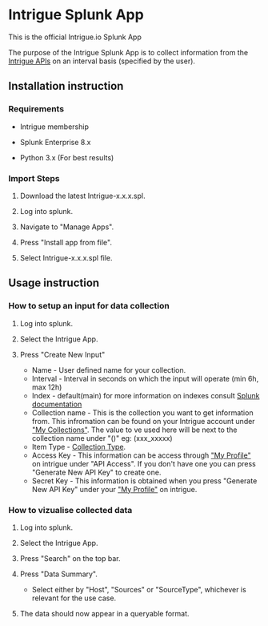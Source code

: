 # **Intrigue Splunk App**

This is the official Intrigue.io Splunk App

The purpose of the Intrigue Splunk App is to collect information from the [Intrigue APIs](https://help.intrigue.io/reference/authenticating-to-intrigueio-apis) on an interval basis (specified by the user).

## **Installation instruction**

### **Requirements**

* Intrigue membership

* Splunk Enterprise 8.x

* Python 3.x (For best results)

### **Import Steps**

1. Download the latest Intrigue-x.x.x.spl.

1. Log into splunk.

1. Navigate to "Manage Apps".

1. Press "Install app from file".

1. Select Intrigue-x.x.x.spl file.

## **Usage instruction**

### **How to setup an input for data collection**

1. Log into splunk.

1. Select the Intrigue App.

1. Press "Create New Input"

    * Name - User defined name for your collection.
    * Interval - Interval in seconds on which the input will operate (min 6h, max 12h)
    * Index - default(main) for more information on indexes consult [Splunk documentation](https://docs.splunk.com/Documentation/Splunk/8.1.0/Indexer/Aboutmanagingindexes)
    * Collection name - This is the collection you want to get information from. This infromation can be found on your Intrigue account under ["My Collections"](https://app.intrigue.io/user/collections). The value to ve used here will be next to the collection name under "()" eg: (xxx_xxxxx)
    * Item Type - [Collection Type](https://help.intrigue.io/reference/collection-export-by-date#valid-item-types).
    * Access Key - This information can be access through ["My Profile"](https://app.intrigue.io/user/profile) on intrigue under "API Access". If you don't have one you can press "Generate New API Key" to create one.
    * Secret Key - This information is obtained when you press "Generate New API Key" under your ["My Profile"](https://app.intrigue.io/user/profile) on intrigue.

### **How to vizualise collected data**

1. Log into splunk.

1. Select the Intrigue App.

1. Press "Search" on the top bar.

1. Press "Data Summary".

    * Select either by "Host", "Sources" or "SourceType", whichever is relevant for the use case.
1. The data should now appear in a queryable format.
